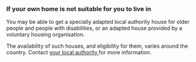 ###  **If your own home is not suitable for you to live in**

You may be able to get a specially adapted local authority house for older
people and people with disabilities, or an adapted house provided by a
voluntary housing organisation.

The availability of such houses, and eligibility for them, varies around the
country. Contact [ your local authority
](https://www.gov.ie/en/publication/942f74-local-authorities/) for more
information.
